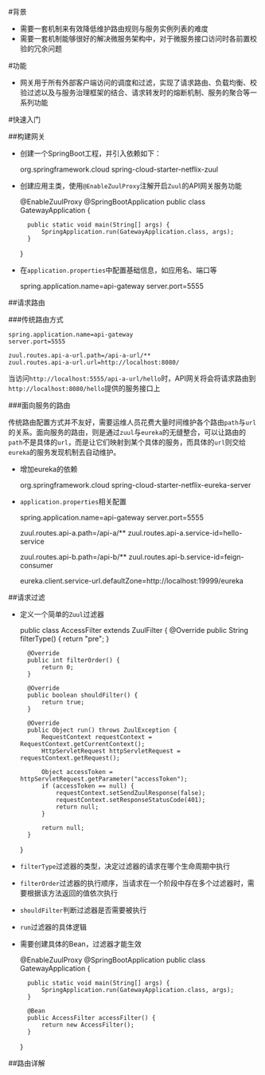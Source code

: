 #背景

+ 需要一套机制来有效降低维护路由规则与服务实例列表的难度
+ 需要一套机制能够很好的解决微服务架构中，对于微服务接口访问时各前置校验的冗余问题

#功能

+ 网关用于所有外部客户端访问的调度和过滤，实现了请求路由、负载均衡、校验过滤以及与服务治理框架的结合、请求转发时的熔断机制、服务的聚合等一系列功能

#快速入门

##构建网关

+ 创建一个SpringBoot工程，并引入依赖如下：


    <dependency>
        <groupId>org.springframework.cloud</groupId>
        <artifactId>spring-cloud-starter-netflix-zuul</artifactId>
    </dependency>
    
+ 创建应用主类，使用`@EnableZuulProxy`注解开启`Zuul`的API网关服务功能


    @EnableZuulProxy
    @SpringBootApplication
    public class GatewayApplication {
    
        public static void main(String[] args) {
            SpringApplication.run(GatewayApplication.class, args);
        }
    }
    

+ 在`application.properties`中配置基础信息，如应用名、端口等


    spring.application.name=api-gateway
    server.port=5555
    
##请求路由

###传统路由方式

    spring.application.name=api-gateway
    server.port=5555
    
    zuul.routes.api-a-url.path=/api-a-url/**
    zuul.routes.api-a-url.url=http://localhost:8080/
    
当访问`http://localhost:5555/api-a-url/hello`时，API网关将会将请求路由到`http://localhost:8080/hello`提供的服务接口上

###面向服务的路由

传统路由配置方式并不友好，需要运维人员花费大量时间维护各个路由`path`与`url`的关系。面向服务的路由，则是通过`zuul`与`eureka`的无缝整合，可以让路由的`path`不是具体的`url`，而是让它们映射到某个具体的服务，而具体的`url`则交给`eureka`的服务发现机制去自动维护。

+ 增加eureka的依赖


    <dependency>
        <groupId>org.springframework.cloud</groupId>
        <artifactId>spring-cloud-starter-netflix-eureka-server</artifactId>
    </dependency>
    
+ `application.properties`相关配置


    spring.application.name=api-gateway
    server.port=5555
    
    zuul.routes.api-a.path=/api-a/**
    zuul.routes.api-a.service-id=hello-service
    
    zuul.routes.api-b.path=/api-b/**
    zuul.routes.api-b.service-id=feign-consumer
    
    eureka.client.service-url.defaultZone=http://localhost:19999/eureka
    

##请求过滤

+ 定义一个简单的`Zuul`过滤器


    public class AccessFilter extends ZuulFilter {
        @Override
        public String filterType() {
            return "pre";
        }
    
        @Override
        public int filterOrder() {
            return 0;
        }
    
        @Override
        public boolean shouldFilter() {
            return true;
        }
    
        @Override
        public Object run() throws ZuulException {
            RequestContext requestContext = RequestContext.getCurrentContext();
            HttpServletRequest httpServletRequest = requestContext.getRequest();
    
            Object accessToken = httpServletRequest.getParameter("accessToken");
            if (accessToken == null) {
                requestContext.setSendZuulResponse(false);
                requestContext.setResponseStatusCode(401);
                return null;
            }
    
            return null;
        }
    }
    

+ `filterType`过滤器的类型，决定过滤器的请求在哪个生命周期中执行
+ `filterOrder`过滤器的执行顺序，当请求在一个阶段中存在多个过滤器时，需要根据该方法返回的值依次执行
+ `shouldFilter`判断过滤器是否需要被执行
+ `run`过滤器的具体逻辑
+ 需要创建具体的Bean，过滤器才能生效


    @EnableZuulProxy
    @SpringBootApplication
    public class GatewayApplication {
    
        public static void main(String[] args) {
            SpringApplication.run(GatewayApplication.class, args);
        }
    
        @Bean
        public AccessFilter accessFilter() {
            return new AccessFilter();
        }
    }
    
##路由详解




